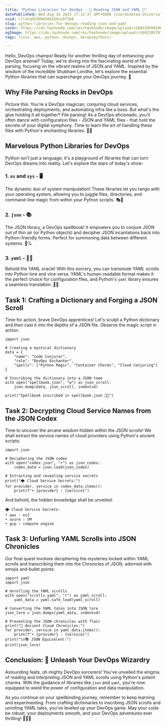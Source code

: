 ```yaml
---
title: "Python Libraries for DevOps - 📜 Reading JSON and YAML 🐍"
datePublished: Wed Aug 16 2023 17:12:37 GMT+0000 (Coordinated Universal Time)
cuid: clldzqh53000509ib8subf3b9
slug: python-libraries-for-devops-reading-json-and-yaml
cover: https://cdn.hashnode.com/res/hashnode/image/upload/v1692205681069/6e1d4a33-7b02-4c64-9904-3a92c6bf4331.png
ogImage: https://cdn.hashnode.com/res/hashnode/image/upload/v1692205707022/f553be63-af57-4de6-86e8-e2effffb7117.png
tags: linux, aws, python, devops, devopspythonic

---
```


Hello, DevOps champs! Ready for another thrilling day of enhancing your DevOps arsenal? Today, we're diving into the fascinating world of file parsing, focusing on the vibrant realms of JSON and YAML. Inspired by the wisdom of the incredible Shubham Londhe, let's explore the essential Python libraries that can supercharge your DevOps journey. 🚀

## **Why File Parsing Rocks in DevOps**

Picture this: You're a DevOps magician, conjuring cloud services, orchestrating deployments, and automating infra like a boss. But what's the glue holding it all together? File parsing! As a DevOps aficionado, you'll often dance with configuration files - JSON and YAML files - that hold the secrets of your digital symphony. Time to learn the art of handling these files with Python's enchanting libraries. 🎩✨

## **Marvelous Python Libraries for DevOps**

Python isn't just a language; it's a playground of libraries that can turn DevOps dreams into reality. Let's explore the stars of today's show:

### **1\.** `os` and `sys` - 🖥️

The dynamic duo of system manipulation! These libraries let you tango with your operating system, allowing you to juggle files, directories, and command-line magic from within your Python scripts. 🎭🔮

### **2\.** `json` - 📚

The JSON library, a DevOps spellbook! It empowers you to conjure JSON out of thin air (or Python objects) and decipher JSON incantations back into Python-friendly forms. Perfect for summoning data between different systems. 📖🔍

### **3\.** `yaml` - 🧙‍♂️

Behold the YAML oracle! With this sorcery, you can transmute YAML scrolls into Python lore and vice versa. YAML's human-readable format makes it the perfect choice for configuration files, and Python's `yaml` library ensures a seamless translation. 📜🔮

## **Task 1: Crafting a Dictionary and Forging a JSON Scroll**

Time for action, brave DevOps apprentices! Let's sculpt a Python dictionary and then cast it into the depths of a JSON file. Observe the magic script in action:

```plaintext
import json

# Creating a mystical dictionary
data = {
    "name": "Code Conjurer",
    "role": "DevOps Enchanter",
    "spells": ["Python Magic", "Container Charms", "Cloud Conjuring"]
}

# Inscribing the dictionary into a JSON tome
with open("spellbook.json", "w") as json_scroll:
    json.dump(data, json_scroll, indent=4)

print("Spellbook inscribed in spellbook.json 📜🌟")
```

## **Task 2: Decrypting Cloud Service Names from the JSON Codex**

Time to uncover the arcane wisdom hidden within the JSON scrolls! We shall extract the service names of cloud providers using Python's ancient scripts:

```plaintext
import json

# Deciphering the JSON codex
with open("codex.json", "r") as json_codex:
    codex_data = json.load(json_codex)

# Extracting and revealing service secrets
print("🌩️ Cloud Service Secrets:")
for provider, service in codex_data.items():
    print(f"• {provider} : {service}")
```

And behold, the hidden knowledge shall be unveiled:

```plaintext
🌩️ Cloud Service Secrets:
• aws : ec2
• azure : VM
• gcp : compute engine
```

## **Task 3: Unfurling YAML Scrolls into JSON Chronicles**

Our final quest involves deciphering the mysteries locked within YAML scrolls and transcribing them into the Chronicles of JSON, adorned with emojis and bullet points:

```plaintext
import yaml
import json

# Unrolling the YAML scrolls
with open("scrolls.yaml", "r") as yaml_scroll:
    yaml_data = yaml.safe_load(yaml_scroll)

# Converting the YAML tales into JSON lore
json_lore = json.dumps(yaml_data, indent=4)

# Presenting the JSON chronicles with flair
print("📜 Ancient Cloud Chronicles:")
for provider, service in yaml_data.items():
    print(f"• {provider} : {service}")
print("\n📚 JSON Equivalent:")
print(json_lore)
```

## **Conclusion: 🌌 Unleash Your DevOps Wizardry**

Astounding feats, oh mighty DevOps sorcerers! You've unveiled the enigma of reading and interpreting JSON and YAML scrolls using Python's potent charms. With the guidance of libraries like `json` and `yaml`, you're now equipped to wield the power of configuration and data manipulation.

As you continue on your spellbinding journey, remember to keep learning and experimenting. From crafting dictionaries to inscribing JSON scrolls and unrolling YAML tales, you've leveled up your DevOps game. May your code be robust, your deployments smooth, and your DevOps adventures ever thrilling! 🧙‍♂️🌟